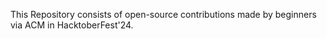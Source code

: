 This Repository consists of open-source contributions made by beginners via ACM in HacktoberFest'24.
